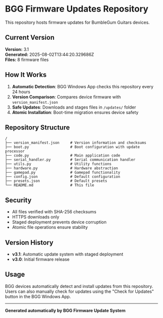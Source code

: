 # BGG Firmware Updates Repository

This repository hosts firmware updates for BumbleGum Guitars devices.

## Current Version

**Version:** 3.1  
**Generated:** 2025-08-02T13:44:20.329686Z  
**Files:** 8 firmware files  

## How It Works

1. **Automatic Detection**: BGG Windows App checks this repository every 24 hours
2. **Version Comparison**: Compares device firmware with `version_manifest.json`
3. **Safe Updates**: Downloads and stages files in `/updates/` folder
4. **Atomic Installation**: Boot-time migration ensures device safety

## Repository Structure

```
/
├── version_manifest.json     # Version information and checksums
├── boot.py                   # Boot configuration with update processor
├── code.py                   # Main application code  
├── serial_handler.py         # Serial communication handler
├── utils.py                  # Utility functions
├── hardware.py               # Hardware abstraction
├── gamepad.py                # Gamepad functionality
├── config.json               # Default configuration
├── presets.json              # Default presets
└── README.md                 # This file
```

## Security

- All files verified with SHA-256 checksums
- HTTPS downloads only
- Staged deployment prevents device corruption
- Atomic file operations ensure stability

## Version History

- **v3.1**: Automatic update system with staged deployment
- **v3.0**: Initial firmware release

## Usage

BGG devices automatically detect and install updates from this repository. Users can also manually check for updates using the "Check for Updates" button in the BGG Windows App.

---

**Generated automatically by BGG Firmware Update System**
